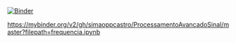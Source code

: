 [![Binder](https://mybinder.org/badge_logo.svg)](https://mybinder.org/v2/gh/simaoppcastro/ProcessamentoAvancadoSinal/master?filepath=frequencia.ipynb)

https://mybinder.org/v2/gh/simaoppcastro/ProcessamentoAvancadoSinal/master?filepath=frequencia.ipynb
